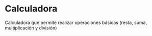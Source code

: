 # Calculadora
Calculadora que permite realizar operaciones básicas (resta, suma, multiplicación y división)
